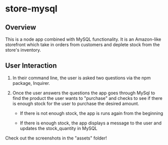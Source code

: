 # store-mysql

## Overview

This is a node app combined with MySQL functionality. It is an Amazon-like storefront which take in orders from customers and deplete stock from the store's inventory.

## User Interaction

1. In their command line, the user is asked two questions via the npm package, Inquirer.

2. Once the user answers the questions the app goes through MySql to find the product the user wants to "purchase" and checks to see if there is enough stock for the user to purchase the desired amount.

   * If there is not enough stock, the app is runs again from the beginning

   * If there is enough stock, the app displays a message to the user and updates the stock_quantity in MySQL


Check out the screenshots in the "assets" folder!